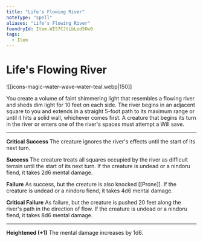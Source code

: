 ```yaml
---
title: "Life's Flowing River"
noteType: "spell"
aliases: "Life's Flowing River"
foundryId: Item.WIS7CJtLbLod5Ow0
tags:
  - Item
---
```


# Life's Flowing River
![[icons-magic-water-wave-water-teal.webp|150]]

You create a volume of faint shimmering light that resembles a flowing river and sheds dim light for 10 feet on each side. The river begins in an adjacent square to you and extends in a straight 5-foot path to its maximum range or until it hits a solid wall, whichever comes first. A creature that begins its turn in the river or enters one of the river's spaces must attempt a Will save.

* * *

**Critical Success** The creature ignores the river's effects until the start of its next turn.

**Success** The creature treats all squares occupied by the river as difficult terrain until the start of its next turn. If the creature is undead or a nindoru fiend, it takes 2d6 mental damage.

**Failure** As success, but the creature is also knocked [[Prone]]. If the creature is undead or a nindoru fiend, it takes 4d6 mental damage.

**Critical Failure** As failure, but the creature is pushed 20 feet along the river's path in the direction of flow. If the creature is undead or a nindoru fiend, it takes 8d6 mental damage.

* * *

**Heightened (+1)** The mental damage increases by 1d6.
